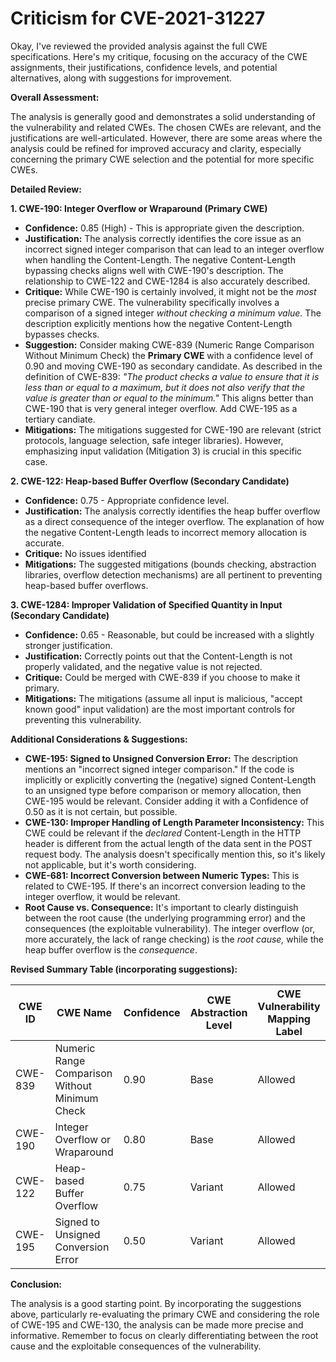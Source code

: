 # Criticism for CVE-2021-31227

Okay, I've reviewed the provided analysis against the full CWE specifications. Here's my critique, focusing on the accuracy of the CWE assignments, their justifications, confidence levels, and potential alternatives, along with suggestions for improvement.

**Overall Assessment:**

The analysis is generally good and demonstrates a solid understanding of the vulnerability and related CWEs. The chosen CWEs are relevant, and the justifications are well-articulated. However, there are some areas where the analysis could be refined for improved accuracy and clarity, especially concerning the primary CWE selection and the potential for more specific CWEs.

**Detailed Review:**

**1. CWE-190: Integer Overflow or Wraparound (Primary CWE)**

*   **Confidence:** 0.85 (High) - This is appropriate given the description.
*   **Justification:** The analysis correctly identifies the core issue as an incorrect signed integer comparison that can lead to an integer overflow when handling the Content-Length. The negative Content-Length bypassing checks aligns well with CWE-190's description. The relationship to CWE-122 and CWE-1284 is also accurately described.
*   **Critique:** While CWE-190 is certainly involved, it might not be the *most* precise primary CWE.  The vulnerability specifically involves a comparison of a signed integer *without checking a minimum value.* The description explicitly mentions how the negative Content-Length bypasses checks.
*   **Suggestion:** Consider making CWE-839 (Numeric Range Comparison Without Minimum Check) the **Primary CWE** with a confidence level of 0.90 and moving CWE-190 as secondary candidate. As described in the definition of CWE-839: *"The product checks a value to ensure that it is less than or equal to a maximum, but it does not also verify that the value is greater than or equal to the minimum."* This aligns better than CWE-190 that is very general integer overflow. Add CWE-195 as a tertiary candiate.
*   **Mitigations:** The mitigations suggested for CWE-190 are relevant (strict protocols, language selection, safe integer libraries). However, emphasizing input validation (Mitigation 3) is crucial in this specific case.

**2. CWE-122: Heap-based Buffer Overflow (Secondary Candidate)**

*   **Confidence:** 0.75 - Appropriate confidence level.
*   **Justification:** The analysis correctly identifies the heap buffer overflow as a direct consequence of the integer overflow. The explanation of how the negative Content-Length leads to incorrect memory allocation is accurate.
*   **Critique:** No issues identified
*   **Mitigations:** The suggested mitigations (bounds checking, abstraction libraries, overflow detection mechanisms) are all pertinent to preventing heap-based buffer overflows.

**3. CWE-1284: Improper Validation of Specified Quantity in Input (Secondary Candidate)**

*   **Confidence:** 0.65 - Reasonable, but could be increased with a slightly stronger justification.
*   **Justification:** Correctly points out that the Content-Length is not properly validated, and the negative value is not rejected.
*   **Critique:** Could be merged with CWE-839 if you choose to make it primary.
*   **Mitigations:** The mitigations (assume all input is malicious, "accept known good" input validation) are the most important controls for preventing this vulnerability.

**Additional Considerations & Suggestions:**

*   **CWE-195: Signed to Unsigned Conversion Error:** The description mentions an "incorrect signed integer comparison." If the code is implicitly or explicitly converting the (negative) signed Content-Length to an unsigned type before comparison or memory allocation, then CWE-195 would be relevant. Consider adding it with a Confidence of 0.50 as it is not certain, but possible.
*   **CWE-130: Improper Handling of Length Parameter Inconsistency:** This CWE could be relevant if the *declared* Content-Length in the HTTP header is different from the actual length of the data sent in the POST request body. The analysis doesn't specifically mention this, so it's likely not applicable, but it's worth considering.
*   **CWE-681: Incorrect Conversion between Numeric Types:** This is related to CWE-195. If there's an incorrect conversion leading to the integer overflow, it would be relevant.
*   **Root Cause vs. Consequence:** It's important to clearly distinguish between the root cause (the underlying programming error) and the consequences (the exploitable vulnerability). The integer overflow (or, more accurately, the lack of range checking) is the *root cause,* while the heap buffer overflow is the *consequence*.

**Revised Summary Table (incorporating suggestions):**

| CWE ID  | CWE Name                               | Confidence | CWE Abstraction Level | CWE Vulnerability Mapping Label | CWE-Vulnerability Mapping Notes |
| ------- | -------------------------------------- | ---------- | --------------------- | ------------------------------- | ------------------------------- |
| CWE-839 | Numeric Range Comparison Without Minimum Check        | 0.90       | Base                  | Allowed                         | Primary CWE (Root Cause) |
| CWE-190 | Integer Overflow or Wraparound         | 0.80       | Base                  | Allowed                         | Secondary Candidate             |
| CWE-122 | Heap-based Buffer Overflow             | 0.75       | Variant               | Allowed                         | Tertiary Candidate             |
| CWE-195 | Signed to Unsigned Conversion Error             | 0.50      | Variant                  | Allowed                         | Quaternary Candidate |

**Conclusion:**

The analysis is a good starting point. By incorporating the suggestions above, particularly re-evaluating the primary CWE and considering the role of CWE-195 and CWE-130, the analysis can be made more precise and informative. Remember to focus on clearly differentiating between the root cause and the exploitable consequences of the vulnerability.